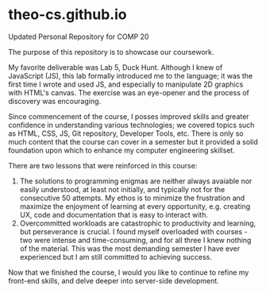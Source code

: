 # theo-cs.github.io
Updated Personal Repository for COMP 20

The purpose of this repository is to showcase our coursework.

My favorite deliverable was Lab 5, Duck Hunt. Although I knew of JavaScript (JS), this lab formally introduced me to the language; it was the first time I wrote and used JS, and especially to manipulate 2D graphics with HTML's canvas. The exercise was an eye-opener and the process of discovery was encouraging.

Since commencement of the course, I posses improved skills and greater confidence in understanding various technologies; we covered topics such as HTML, CSS, JS, Git repository, Developer Tools, etc. There is only so much content that the course can cover in a semester but it provided a solid foundation upon which to enhance my computer engineering skillset.

There are two lessons that were reinforced in this course: 
1. The solutions to programming enigmas are neither always avaiable nor easily understood, at least not initially, and typically not for the consecutive 50 attempts. My ethos is to minimize the frustration and maximize the enjoyment of learning at every opportunity, e.g. creating UX, code and documentation that is easy to interact with.
2. Overcommitted workloads are catastrophic to productivity and learning, but perseverance is crucial. I found myself overloaded with courses - two were intense and time-consuming, and for all three I knew nothing of the material. This was the most demanding semester I have ever experienced but I am still committed to achieving success.

Now that we finished the course, I would you like to continue to refine my front-end skills, and delve deeper into server-side development.
